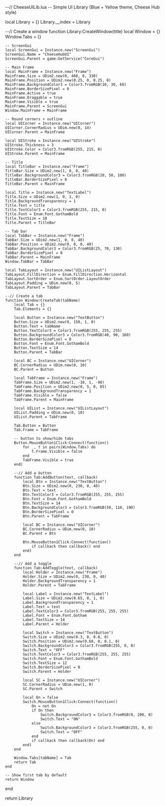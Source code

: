 --// CheeseUILib.lua
-- Simple UI Library (Blue + Yellow theme, Cheese Hub style)

local Library = {}
Library.__index = Library

--// Create a window
function Library:CreateWindow(title)
    local Window = {}
    Window.Tabs = {}

    -- ScreenGui
    local ScreenGui = Instance.new("ScreenGui")
    ScreenGui.Name = "CheeseHubUI"
    ScreenGui.Parent = game:GetService("CoreGui")

    -- Main Frame
    local MainFrame = Instance.new("Frame")
    MainFrame.Size = UDim2.new(0, 460, 0, 330)
    MainFrame.Position = UDim2.new(0.25, 0, 0.25, 0)
    MainFrame.BackgroundColor3 = Color3.fromRGB(10, 30, 60)
    MainFrame.BorderSizePixel = 0
    MainFrame.Active = true
    MainFrame.Draggable = true
    MainFrame.Visible = true
    MainFrame.Parent = ScreenGui
    Window.MainFrame = MainFrame

    -- Round corners + outline
    local UICorner = Instance.new("UICorner")
    UICorner.CornerRadius = UDim.new(0, 14)
    UICorner.Parent = MainFrame

    local UIStroke = Instance.new("UIStroke")
    UIStroke.Thickness = 3
    UIStroke.Color = Color3.fromRGB(255, 215, 0)
    UIStroke.Parent = MainFrame

    -- Title
    local TitleBar = Instance.new("Frame")
    TitleBar.Size = UDim2.new(1, 0, 0, 40)
    TitleBar.BackgroundColor3 = Color3.fromRGB(20, 50, 100)
    TitleBar.BorderSizePixel = 0
    TitleBar.Parent = MainFrame

    local Title = Instance.new("TextLabel")
    Title.Size = UDim2.new(1, 0, 1, 0)
    Title.BackgroundTransparency = 1
    Title.Text = title
    Title.TextColor3 = Color3.fromRGB(255, 215, 0)
    Title.Font = Enum.Font.GothamBold
    Title.TextSize = 18
    Title.Parent = TitleBar

    -- Tab bar
    local TabBar = Instance.new("Frame")
    TabBar.Size = UDim2.new(1, 0, 0, 40)
    TabBar.Position = UDim2.new(0, 0, 0, 40)
    TabBar.BackgroundColor3 = Color3.fromRGB(25, 70, 130)
    TabBar.BorderSizePixel = 0
    TabBar.Parent = MainFrame
    Window.TabBar = TabBar

    local TabLayout = Instance.new("UIListLayout")
    TabLayout.FillDirection = Enum.FillDirection.Horizontal
    TabLayout.SortOrder = Enum.SortOrder.LayoutOrder
    TabLayout.Padding = UDim.new(0, 5)
    TabLayout.Parent = TabBar

    --// Create a tab
    function Window:CreateTab(tabName)
        local Tab = {}
        Tab.Elements = {}

        local Button = Instance.new("TextButton")
        Button.Size = UDim2.new(0, 150, 1, 0)
        Button.Text = tabName
        Button.TextColor3 = Color3.fromRGB(255, 255, 255)
        Button.BackgroundColor3 = Color3.fromRGB(40, 90, 160)
        Button.BorderSizePixel = 0
        Button.Font = Enum.Font.GothamBold
        Button.TextSize = 14
        Button.Parent = TabBar

        local BC = Instance.new("UICorner")
        BC.CornerRadius = UDim.new(0, 10)
        BC.Parent = Button

        local TabFrame = Instance.new("Frame")
        TabFrame.Size = UDim2.new(1, -10, 1, -90)
        TabFrame.Position = UDim2.new(0, 5, 0, 85)
        TabFrame.BackgroundTransparency = 1
        TabFrame.Visible = false
        TabFrame.Parent = MainFrame

        local UIList = Instance.new("UIListLayout")
        UIList.Padding = UDim.new(0, 10)
        UIList.Parent = TabFrame

        Tab.Button = Button
        Tab.Frame = TabFrame

        -- button to show/hide tabs
        Button.MouseButton1Click:Connect(function()
            for _, t in pairs(Window.Tabs) do
                t.Frame.Visible = false
            end
            TabFrame.Visible = true
        end)

        --// Add a button
        function Tab:AddButton(text, callback)
            local Btn = Instance.new("TextButton")
            Btn.Size = UDim2.new(0, 230, 0, 40)
            Btn.Text = text
            Btn.TextColor3 = Color3.fromRGB(255, 255, 255)
            Btn.Font = Enum.Font.GothamBold
            Btn.TextSize = 14
            Btn.BackgroundColor3 = Color3.fromRGB(50, 110, 190)
            Btn.BorderSizePixel = 0
            Btn.Parent = TabFrame

            local BC = Instance.new("UICorner")
            BC.CornerRadius = UDim.new(0, 10)
            BC.Parent = Btn

            Btn.MouseButton1Click:Connect(function()
                if callback then callback() end
            end)
        end

        --// Add a toggle
        function Tab:AddToggle(text, callback)
            local Holder = Instance.new("Frame")
            Holder.Size = UDim2.new(0, 230, 0, 40)
            Holder.BackgroundTransparency = 1
            Holder.Parent = TabFrame

            local Label = Instance.new("TextLabel")
            Label.Size = UDim2.new(0.65, 0, 1, 0)
            Label.BackgroundTransparency = 1
            Label.Text = text
            Label.TextColor3 = Color3.fromRGB(255, 255, 255)
            Label.Font = Enum.Font.Gotham
            Label.TextSize = 14
            Label.Parent = Holder

            local Switch = Instance.new("TextButton")
            Switch.Size = UDim2.new(0.3, 0, 0.8, 0)
            Switch.Position = UDim2.new(0.68, 0, 0.1, 0)
            Switch.BackgroundColor3 = Color3.fromRGB(255, 0, 0)
            Switch.Text = "OFF"
            Switch.TextColor3 = Color3.fromRGB(255, 255, 255)
            Switch.Font = Enum.Font.GothamBold
            Switch.TextSize = 12
            Switch.BorderSizePixel = 0
            Switch.Parent = Holder

            local SC = Instance.new("UICorner")
            SC.CornerRadius = UDim.new(1, 0)
            SC.Parent = Switch

            local On = false
            Switch.MouseButton1Click:Connect(function()
                On = not On
                if On then
                    Switch.BackgroundColor3 = Color3.fromRGB(0, 200, 0)
                    Switch.Text = "ON"
                else
                    Switch.BackgroundColor3 = Color3.fromRGB(255, 0, 0)
                    Switch.Text = "OFF"
                end
                if callback then callback(On) end
            end)
        end

        Window.Tabs[tabName] = Tab
        return Tab
    end

    -- Show first tab by default
    return Window
end

return Library